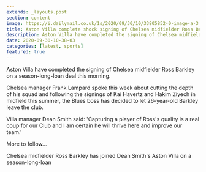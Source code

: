 ```yaml
---
extends: _layouts.post
section: content
image: https://i.dailymail.co.uk/1s/2020/09/30/10/33805852-0-image-a-3_1601458404129.jpg 
title: Aston Villa complete shock signing of Chelsea midfielder Ross Barkley on a season-long-loan deal 
description: Aston Villa have completed the signing of Chelsea midfielder Ross Barkley on a season-long-loan deal this morning. More to follow... 
date: 2020-09-30-10-38-03 
categories: [latest, sports] 
featured: true 
--- 
```

Aston Villa have completed the signing of Chelsea midfielder Ross Barkley on a season-long-loan deal this morning. 

Chelsea manager Frank Lampard spoke this week about cutting the depth of his squad and following the signings of Kai Havertz and Hakim Ziyech in midfield this summer, the Blues boss has decided to let 26-year-old Barkley leave the club. 

Villa manager Dean Smith said: 'Capturing a player of Ross's quality is a real coup for our Club and I am certain he will thrive here and improve our team.' 

More to follow...  

Chelsea midfielder Ross Barkley has joined Dean Smith's Aston Villa on a season-long-loan

